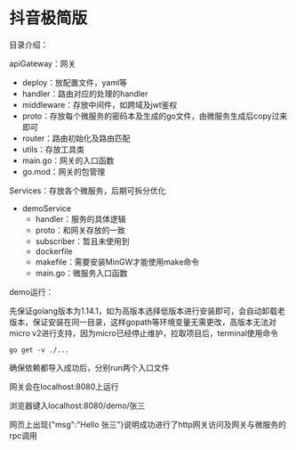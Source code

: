 # 抖音极简版

目录介绍：

apiGateway：网关

- deploy：放配置文件，yaml等
- handler：路由对应的处理的handler
- middleware：存放中间件，如跨域及jwt鉴权
- proto：存放每个微服务的密码本及生成的go文件，由微服务生成后copy过来即可
- router：路由初始化及路由匹配
- utils：存放工具类
- main.go：网关的入口函数
- go.mod：网关的包管理

Services：存放各个微服务，后期可拆分优化

- demoService
  - handler：服务的具体逻辑
  - proto：和网关存放的一致
  - subscriber：暂且未使用到
  - dockerfile
  - makefile：需要安装MinGW才能使用make命令
  - main.go：微服务入口函数

demo运行：

先保证golang版本为1.14.1，如为高版本选择低版本进行安装即可，会自动卸载老版本，保证安装在同一目录，这样gopath等环境变量无需更改，高版本无法对micro v2进行支持，因为micro已经停止维护，拉取项目后，terminal使用命令

```
go get -v ./...
```

确保依赖都导入成功后，分别run两个入口文件

网关会在localhost:8080上运行

浏览器键入localhost:8080/demo/张三

网页上出现{"msg":"Hello 张三"}说明成功进行了http网关访问及网关与微服务的rpc调用
